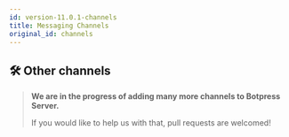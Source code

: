 ```yaml
---
id: version-11.0.1-channels
title: Messaging Channels
original_id: channels
---
```


## 🛠 Other channels

> **We are in the progress of adding many more channels to Botpress Server.**
>
> If you would like to help us with that, pull requests are welcomed!
